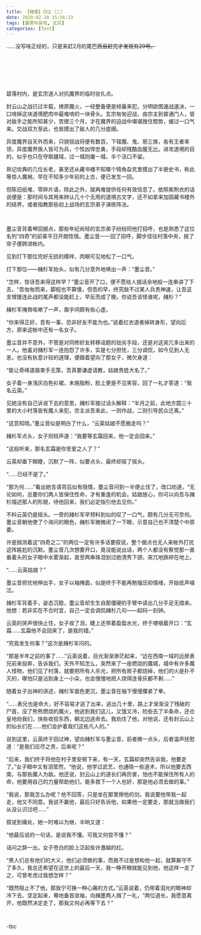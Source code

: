 ```yaml
---
title: 【赭墨】归尘（二）
date: 2020-02-28 15:56:23
tags: [霹雳布袋戏, 玄宗]
categories: [Text]
---
```


<p>……没写啥正经的，只是来赶2月的尾巴<span style="text-decoration:line-through;"  >而且赶完才发现有29号。</span></p> 
<p><br /></p> 
<p><br /></p> 
<p><br /></p> 
<p>碧落村内，是玄宗道人对抗魔界的临时驻扎点。<br /></p> 
<p>封云山之战已过半载，燎原魔火，一经整备便是倾巢来犯，分明欲图速战速决，一口啃掉这块道境肥肉中最难啃的一块骨头。玄宗匆匆迎战，由宗主到普通门人，皆对敌手之能所知甚少，苦撑三个月，才在魔界的迫战中堪堪挽住颓势，缓过一口气来。交战双方至此，也皆摸出了敌人的几分底细。</p> 
<p>异度魔界自天外而来，只骁锐战将便有数百，下辖魔、鬼、邪三族，各有王者率领，异度魔界族人皆可为兵，个性凶悍忠勇，手段却残酷血腥无比。进攻道境的目的，似乎也只在夺取疆域，过一城则屠一城，半个活口不留。</p> 
<p>熟记坟典的几位长老，甚至还从藏书楼不知哪个犄角旮旯里摸出了半册史书，称此等惊人魔祸，早在不知多少年前的上古，便已发生一回。</p> 
<p>但陈旧纸堆、零碎片语，除此之外，就再难提供任何有效信息了。依照紫荆衣的话说便是：那时间与其用来辨认几十个无用的道境古文字，还不如拿来加固藏书楼外的结界，或者指教那些初上战场的玄宗弟子演练阵法。</p> 
<p>&nbsp;</p> 
<p>墨尘音背着琴回据点，那些年纪尚轻的玄宗弟子纷纷同他打招呼，也是熟悉了这位名列“四奇”的前辈平日开朗性情。墨尘音一一回了招呼，脚步径往村落中央，挑了帘子便跨进帐内。</p> 
<p>见到灯下那位完好无损的模样，肉眼可见地松了一口气。</p> 
<p>灯下那位——赭杉军抬头，似有几分意外地唤出一声：“墨尘音。”</p> 
<p>“怎样，惊讶吾来得这样早？”墨尘音开了口，便不愿给人插话余地般一连串讲了下去，“吾匆匆而来，脚程也不算慢，但吾的早，终究敌不过某人兵贵神速，让吾这支增援连此战的尾声都没能赶上，早反而成了晚，你说吾该怪谁呢，赭杉？”</p> 
<p>赭杉军掩唇咳嗽了一声，眉宇间颇有些心虚。</p> 
<p>“你来得正好，吾有一事，恐非好友不能为也。”说着红衣道者掉转身形，望向后方，原来这帐中还有一名女子。</p> 
<p>墨尘音并不意外，不管是对同修好友转移话题的拙劣手段，还是对这突兀多出来的一人。他虽对赭杉军一连抱怨了许多，实是七分担忧，三分调侃，如今见到人无恙，也没有执意计较的道理，便跟着望向了那女子，微欠身道：</p> 
<p>“能让奇峰道眉束手无策，吾真要谦虚请教，姑娘贵姓大名了。”</p> 
<p>女子着一身浅灰白色衫裙，未施脂粉，脸上更是不见笑容，回了一礼才答道：“我名云英。”</p> 
<p>见她没有自己诉说下去的意思，赭杉军接过话头解释：“半月之前，此地方圆三十里的大小村落皆有魔人来犯，宗主派吾来此，一则作战，二则引导民众迁离。”</p> 
<p>“这吾知晓。”墨尘音似是明白了什么，“云英姑娘不愿搬走吗？”</p> 
<p>赭杉军点头，女子则轻声道：“我要等玄霜回来，他一定会回来。”</p> 
<p>“这般听来，那名玄霜是你至爱之人了？”</p> 
<p>云英却垂下眼睫，沉默了一阵，似要点头，最终却摇了摇头。</p> 
<p>“……已经不是了。”</p> 
<p>“那为何……”看出她言语背后似有隐情，墨尘音问到一半便止住了，改口劝道，“无论如何，总要你们两人皆保住性命，才有重逢的机会。姑娘放心，你可以向吾与赭杉描述那人的形貌，待他回来，我们必定指引他去见你。”</p> 
<p>不料云英仍是摇头。一旁的赭杉军早预料到似的叹了一口气，颇有几分无可奈何。墨尘音朝他使了个询问的眼色，赭杉军微微闭了一下眼，示意自己也不清楚个中原委。</p> 
<p>许是揣测着这“四奇之二”的两位一定有许多话要叙说，整个据点也无人来帐外打扰这阵尴尬的沉默。墨尘音几次想要开口，竟没能说出话，两个人都没有察觉那一直垂着头的女子眼中水雾渐起，直至两串珠泪划过她清秀下颌，突兀地跌碎在地上。</p> 
<p>“……云英姑娘？”</p> 
<p>墨尘音担忧地伸出手，女子以袖掩面，似是终于不能再勉强压抑情绪，开始低声啜泣。</p> 
<p>赭杉军背着手，姿态沉稳，墨尘音却生生自那僵硬的手臂中读出几分手足无措来。他想：若非实在不合时宜，自己一定会调侃赭杉几句——起码一刻钟。</p> 
<p>云英的哭声很快止住，女子收了泪，睫上还带着盈盈水光，终于哽咽着开口：“玄霜……玄霜他不会回来了，是我的错。”</p> 
<p>“究竟发生何事？”这次是赭杉军问的。</p> 
<p>“那是半年之前的事了……”云英说着，目光渐渐渺茫起来，“远在西南一域的远房表兄前来投奔，告诉我们，天外不知怎么，突然来了一座燃烧的魔城，城中有许多魔人怪物，他们见了村落，就要把所有人杀光，把所有房子都烧掉，他们的火是扑不灭的，哪怕只是沾到身上一小朵，也会慢慢地把人烧得连骨灰都不剩……”</p> 
<p>随着女子出神的讲述，赭杉军面色更沉，墨尘音在袖下慢慢攥紧了拳。</p> 
<p>“……表兄也是命大，好不容易才逃了出来，逃出几十里，路上才渐渐没了残破的尸首，没了熊熊燃烧的魔火，他逃到我们这儿，又饿又冷，险些去了半条命，还仓皇地劝我们，快些收拾东西，朝北边逃命去。我劝住了他，对他说，还有封云山上的仙长们在……他们会护着我们这些凡人的。”</p> 
<p>说到这里，云英终于回过神，望向赭杉军与墨尘音，前者微一点头，后者温声抚慰道：“是我们应尽之责，后来呢？”</p> 
<p>“后来，我们终于将他在村子里安顿下来，有一天，玄霜却突然告诉我，他要走了。”女子眼中又有泪莹然，“他说，他学过武艺，也通晓一些道术，所以他要去西南，与那些魔人为敌。他还说，封云山上的道长们再厉害，怕也不能保住所有人的命，他要用自己的力量帮助他们，能多救下一个人也好，那是他必须去做的事。”</p> 
<p>“我说，那我怎么办呢？他不回答，只是坐在那里擦他的剑。我说要他带我一起走，他又不同意。我说不赢他，最后只好告诉他，如果他一定要走，那就当做我们从没认识过吧……”</p> 
<p>叙说到痛处，她一时难以为继，半晌又道：</p> 
<p>“他最后说的一句话，是说我不懂。可我又何尝不懂？”</p> 
<p>诘问之辞一出，女子苍白的脸上泛起些许激越的红。</p> 
<p>“男人们总有他们的大义，他们必须做的事，而我不过是想和他一起，就算厮守不了多久，我总还希望在这世上的最后一天，我一睁开眼就能见到他，他这样一走了之，可曾考虑过我想怎样？”</p> 
<p>“既然阻止不了他，那我宁可换一种心痛的方式。”云英说着，仍带着泪光的眼神却冷下去、坚定起来，蓦地垂首敛袖，向赭墨两人揖了一礼，“两位道长，我愿意离开，他既然决定走了，那我又何必再等下去？”</p> 
<p><br /></p> 
<p>-tbc</p> 
<p><br /></p>